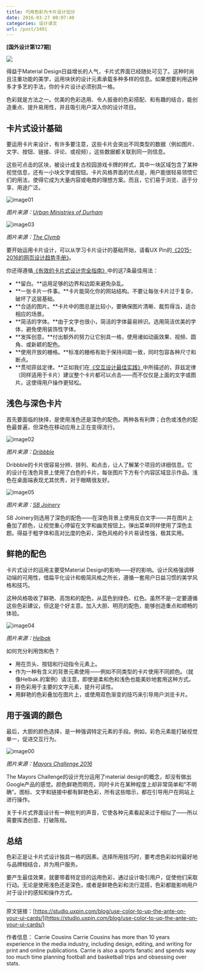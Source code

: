 ```yaml
---
title: 巧用色彩为卡片设计加分
date: 2016-03-27 00:07:40
categories: 设计译文
url: /post/3491
---
```


**[国外设计第127期]**

![](https://studio.uxpin.com/wp-content/uploads/2016/03/image024.jpg)

得益于Material Design日益增长的人气，卡片式界面已经随处可见了。这种时尚且注重功能的美学，运用块状的设计元素承载多种多样的信息。如果想要利用这种多才多艺的手法，你的卡片设计必须别具一格。

色彩就是方法之一。优美的色彩选用、令人振奋的色彩搭配、和有趣的结合，能创造重点、提升易用性，并且吸引用户深入你的设计项目。

## 卡片式设计基础

要运用卡片来设计，有许多要注意，这些卡片会突出不同类型的数据（例如图片、文字、按钮、链接、评论、或视频），这些数据都关联到同一则信息。

这些可点击的区块，被设计成复古校园游戏卡牌的样式，其中一块区域包含了某种视觉信息，还有一小块文字或按钮。卡片风格界面的优点是，用户能很轻易领悟它们的用法，使得它成为大量内容或电商的理想方案。而且，它们易于浏览、适于分享、用途广泛。

![image01](https://studio.uxpin.com/wp-content/uploads/2016/03/image015.jpg)

*图片来源：[Urban Ministries of Durham](https://www.namesforchange.org/)*

![image03](https://studio.uxpin.com/wp-content/uploads/2016/03/image038.jpg)

*图片来源：[The Clymb](http://www.theclymb.com/)*

要开始运用卡片设计，可以从学习卡片设计的基础开始，请看UX Pin的[《2015-2016的网页设计趋势手册》](https://studio.uxpin.com/ebooks/web-ui-design-trends-2015-2016/)。

你还得遵循[《有效的卡片式设计完全指南》](http://designshack.net/articles/layouts/the-complete-guide-to-an-effective-card-style-interface-design/)中的这7条最佳用法：

- **留白。**运用足够的边界和边距来避免杂乱。
- **一张卡片一件事。**卡片能简化你的网站结构。不要让每张卡片过于复杂，破坏了这层基础。
- **合适的图片。**卡片中的图总是比较小，要确保图片清晰、裁剪得当，适合相应的场景。
- **简洁的字体。**由于文字也很小，简洁的字体最易辨识。选用简洁优美的字体，避免使用装饰性字体。
- **发挥创意。**付出额外的努力让它别具一格，使用诸如动画效果、视频、圆角、或新颖的配色。
- **使用开放的栅格。**标准的栅格有助于保持间距一致，同时包容各种尺寸和断点。
- **贯彻菲兹定律。**正如我们在[《交互设计最佳实践》](https://studio.uxpin.com/ebooks/interaction-design-best-practices-tangibles/)中所描述的，菲兹定律（同样适用于卡片）建议整个卡片都可以点击——而不仅仅是上面的文字或图片。这使得用户操作更轻松。

## 浅色与深色卡片

首先要面临的抉择，是使用浅色还是深色的配色。两种各有利弊；白色或浅色的配色最普遍，但深色在移动应用上正在变得流行。

![image02](https://studio.uxpin.com/wp-content/uploads/2016/03/image024.jpg)

*图片来源：[Dribbble](https://dribbble.com/)*

Dribbble的卡片很容易分辨、排列、和点击，让人了解某个项目的详细信息。它的设计在浅色背景上使用了白色的卡片，每张图片下方有个内容区域显示作品。浅色在桌面端表现尤其优秀，对于眼睛很友好。

![image05](https://studio.uxpin.com/wp-content/uploads/2016/03/image054.jpg)

*图片来源：[SB Joinery](http://www.sbjdanebury.com/)*

SB Joinery则选用了深色的配色——在深色背景上使用反白文字——并在图片上叠加了颜色，让视觉重心停留在文字和幽灵按钮上。弹出菜单同样使用了深色主题。得益于粗字体和高对比度的色彩，深色风格的卡片易读性强，极其实用。

## 鲜艳的配色

卡片式设计的运用主要受Material Design的影响——好的影响。设计风格强调移动端的可用性，借扁平化设计和极简风格之所长，遵循一套用户日益习惯的美学风格和技巧。

这种风格吸收了鲜艳、高饱和的配色，从蓝色到绿色、红色。虽然不是一定要遵循这些色彩建议，但这是个好主意。加入大胆、明亮的配色，能够创造重点和顺畅的体验。

![image04](https://studio.uxpin.com/wp-content/uploads/2016/03/image043.jpg)

*图片来源：[Helbak ](http://www.helbak.com/)*

如何充分利用饱和色？

- 用在页头、按钮和行动指令元素上。
- 作为一种有含义的背景元素使用——例如不同类型的卡片使用不同颜色。（就像Helbak.的案例）请注意，即使是柔和色和浅色也能美妙地套用这种方式。
- 将色彩用于主要的文字元素，提升可读性。
- 用鲜艳的色彩叠加在图片上，或使用双色渐变的技巧来引导用户浏览卡片。

## 用于强调的颜色

最后，大胆的颜色选择，是一种强调特定元素的手段。例如，彩色元素能打破视觉单一，促进交互行为。

![image00](https://studio.uxpin.com/wp-content/uploads/2016/03/image005.jpg)

*图片来源：[Mayors Challenge 2016](http://mayorschallenge.bloomberg.org/)*

The Mayors Challenge的设计充分运用了material design的概念，却没有做出Google产品的感觉。颜色鲜艳而明亮，同时卡片在某种程度上却非常简单和“不明确”。图标、文字和链接中都有鲜艳色彩，所有这些暗示，都在引导用户在网站上进行操作。

关于卡片式界面设计有一种批判的声音，它使各种元素看起来过于相似了——所以需要挥洒创意、打破陈规。

## 总结

色彩正是让卡片式设计独具一格的因素。选择所用技巧时，要考虑色彩如何最好地与品牌相结合，并为用户服务。

要产生最佳效果，就要带着特定目的运用色彩，通过设计吸引用户，促使他们采取行动。无论是使用浅色还是深色，或者是鲜艳色彩和流行混搭，色彩都能影响用户对于设计的感知和操作方式。

---

原文链接：[https://studio.uxpin.com/blog/use-color-to-up-the-ante-on-your-ui-cards/](https://studio.uxpin.com/blog/use-color-to-up-the-ante-on-your-ui-cards/)

作者信息：
Carrie Cousins
Carrie Cousins has more than 10 years experience in the media industry, including design, editing, and writing for print and online publications. Carrie is also a sports fanatic and spends way too much time planning football and basketball trips and obsessing over stats.